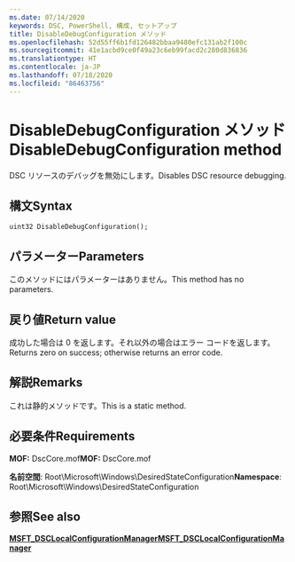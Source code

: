 ```yaml
---
ms.date: 07/14/2020
keywords: DSC, PowerShell, 構成, セットアップ
title: DisableDebugConfiguration メソッド
ms.openlocfilehash: 52d55ff6b1fd126482bbaa9480efc131ab2f100c
ms.sourcegitcommit: 41e1acbd9ce0f49a23c6eb99facd2c280d836836
ms.translationtype: HT
ms.contentlocale: ja-JP
ms.lasthandoff: 07/18/2020
ms.locfileid: "86463756"
---
```

# <a name="disabledebugconfiguration-method"></a><span data-ttu-id="04920-103">DisableDebugConfiguration メソッド</span><span class="sxs-lookup"><span data-stu-id="04920-103">DisableDebugConfiguration method</span></span>

<span data-ttu-id="04920-104">DSC リソースのデバッグを無効にします。</span><span class="sxs-lookup"><span data-stu-id="04920-104">Disables DSC resource debugging.</span></span>

## <a name="syntax"></a><span data-ttu-id="04920-105">構文</span><span class="sxs-lookup"><span data-stu-id="04920-105">Syntax</span></span>

```mof
uint32 DisableDebugConfiguration();
```

## <a name="parameters"></a><span data-ttu-id="04920-106">パラメーター</span><span class="sxs-lookup"><span data-stu-id="04920-106">Parameters</span></span>

<span data-ttu-id="04920-107">このメソッドにはパラメーターはありません。</span><span class="sxs-lookup"><span data-stu-id="04920-107">This method has no parameters.</span></span>

## <a name="return-value"></a><span data-ttu-id="04920-108">戻り値</span><span class="sxs-lookup"><span data-stu-id="04920-108">Return value</span></span>

<span data-ttu-id="04920-109">成功した場合は 0 を返します。それ以外の場合はエラー コードを返します。</span><span class="sxs-lookup"><span data-stu-id="04920-109">Returns zero on success; otherwise returns an error code.</span></span>

## <a name="remarks"></a><span data-ttu-id="04920-110">解説</span><span class="sxs-lookup"><span data-stu-id="04920-110">Remarks</span></span>

<span data-ttu-id="04920-111">これは静的メソッドです。</span><span class="sxs-lookup"><span data-stu-id="04920-111">This is a static method.</span></span>

## <a name="requirements"></a><span data-ttu-id="04920-112">必要条件</span><span class="sxs-lookup"><span data-stu-id="04920-112">Requirements</span></span>

<span data-ttu-id="04920-113">**MOF:** DscCore.mof</span><span class="sxs-lookup"><span data-stu-id="04920-113">**MOF:** DscCore.mof</span></span>

<span data-ttu-id="04920-114">**名前空間**: Root\Microsoft\Windows\DesiredStateConfiguration</span><span class="sxs-lookup"><span data-stu-id="04920-114">**Namespace**: Root\Microsoft\Windows\DesiredStateConfiguration</span></span>

## <a name="see-also"></a><span data-ttu-id="04920-115">参照</span><span class="sxs-lookup"><span data-stu-id="04920-115">See also</span></span>

[<span data-ttu-id="04920-116">**MSFT_DSCLocalConfigurationManager**</span><span class="sxs-lookup"><span data-stu-id="04920-116">**MSFT_DSCLocalConfigurationManager**</span></span>](msft-dsclocalconfigurationmanager.md)
